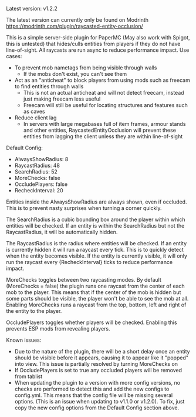 Latest version: v1.2.2

The latest version can currently only be found on Modrinth https://modrinth.com/plugin/raycasted-entity-occlusion/

This is a simple server-side plugin for PaperMC (May also work with Spigot, this is untested) that hides/culls entities from players if they do not have line-of-sight. All raycasts are run async to reduce performance impact.
Use cases:

- To prevent mob nametags from being visible through walls
  - If the mobs don't exist, you can't see them
- Act as an "anticheat" to block players from using mods such as freecam to find entities through walls
  - This is not an actual anticheat and will not detect freecam, instead just making freecam less useful
  - Freecam will still be useful for locating structures and features such as caves
- Reduce client lag
  - In servers with large megabases full of item frames, armour stands and other entities, RaycastedEntityOcclusion will prevent these entities from lagging the client unless they are within line-of-sight

Default Config:

- AlwaysShowRadius: 8
- RaycastRadius: 48
- SearchRadius: 52
- MoreChecks: false
- OccludePlayers: false
- RecheckInterval: 20 

Entities inside the AlwaysShowRadius are always shown, even if occluded. This is to prevent nasty surprises when turning a corner quickly. 

The SearchRadius is a cubic bounding box around the player within which entities will be checked. If an entity is within the SearchRadius but not the RaycastRadius, it will be automatically hidden.

The RaycastRadius is the radius where entities will be checked. If an entity is currently hidden it will run a raycast every tick. This is to quickly detect when the entity becomes visible. If the entity is currently visible, it will only run the raycast every {RecheckInterval} ticks to reduce performance impact.

MoreChecks toggles between two raycasting modes. By default (MoreChecks = false) the plugin runs one raycast from the center of each mob to the player. This means that if the center of the mob is hidden but some parts should be visible, the player won't be able to see the mob at all. Enabling MoreChecks runs a raycast from the top, bottom, left and right of the entity to the player.

OccludePlayers toggles whether players will be checked. Enabling this prevents ESP mods from revealing players.


Known issues:
- Due to the nature of the plugin, there will be a short delay once an entity should be visible before it appears, causing it to appear like it "popped" into view. This issue is partially resolved by turning MoreChecks on
- If OccludePlayers is set to true any occluded players will be removed from tablist
- When updating the plugin to a version with more config versions, no checks are performed to detect this and add the new configs to config.yml. This means that the config file will be missing several options. (This is an issue when updating to v1.1.0 or v1.2.0). To fix, just copy the new config options from the Default Config section above.

